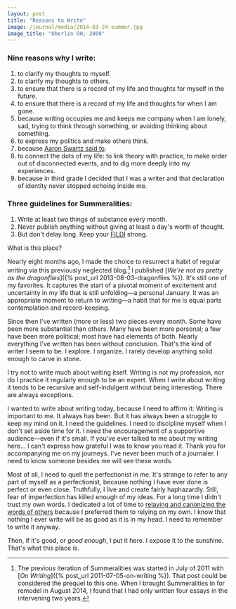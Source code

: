 ```yaml
---
layout: post
title: "Reasons to Write"
image: /journal/media/2014-03-24-summer.jpg
image_title: "Oberlin OH, 2008"
---
```


### Nine reasons why I write:

1. to clarify my thoughts to myself.
2. to clarify my thoughts to others.
3. to ensure that there is a record of my life and thoughts for myself in the future.
4. to ensure that there is a record of my life and thoughts for when I am gone.
5. because writing occupies me and keeps me company when I am lonely, sad, trying to think through something, or avoiding thinking about something.
6. to express my politics and make others think.
7. because [Aaron Swartz said to](http://www.aaronsw.com/weblog/about).
8. to connect the dots of my life: to link theory with practice, to make order out of disconnected events, and to dig more deeply into my experiences.
9. because in third grade I decided that I was a writer and that declaration of identity never stopped echoing inside me.

### Three guidelines for Summeralities:

1. Write at least two things of substance every month.
2. Never publish anything without giving at least a day's worth of thought.
3. But don't delay long. Keep your [FILDI](http://www.youtube.com/watch?v=RYlCVwxoL_g) strong.

What is this place?

Nearly eight months ago, I made the choice to resurrect a habit of regular writing via this previously neglected blog.[^summer] I published [*We're not as pretty as the dragonflies*]({% post_url 2013-08-03-dragonflies %}). It's still one of my favorites. It captures the start of a pivotal moment of excitement and uncertainty in my life that is still unfolding—a personal January. It was an appropriate moment to return to writing—a habit that for me is equal parts contemplation and record-keeping.

Since then I've written (more or less) two pieces every month. Some have been more substantial than others. Many have been more personal; a few have been more political; most have had elements of both. Nearly everything I've written has been without conclusion. That's the kind of writer I seem to be. I explore. I organize. I rarely develop anything solid enough to carve in stone.

I try not to write much about writing itself. Writing is not my profession, nor do I practice it regularly enough to be an expert. When I write about writing it tends to be recursive and self-indulgent without being interesting. There are always exceptions.

I wanted to write about writing today, because I need to affirm it: Writing is important to me. It always has been. But it has always been a struggle to keep my mind on it. I need the guidelines. I need to discipline myself when I don't set aside time for it. I need the encouragement of a supportive audience—even if it's small. If you've ever talked to me about my writing here... I can't express how grateful I was to know you read it. Thank you for accompanying me on my journeys. I've never been much of a journaler. I need to know someone besides me will see these words.

Most of all, I need to quell the perfectionist in me. It's strange to refer to any part of myself as a perfectionist, because nothing I have ever done is perfect or even close. Truthfully, I live and create fairly haphazardly. Still, fear of imperfection has killed enough of my ideas. For a long time I didn't trust my own words. I dedicated a lot of time to [relaying and canonizing the words of others](http://whimsicaliti.es/) because I preferred them to relying on my own. I know that nothing I ever write will be as good as it is in my head. I need to remember to write it anyway.

Then, if it's good, or *good enough*, I put it here. I expose it to the sunshine. That's what this place is.

[^summer]: The previous iteration of Summeralities was started in July of 2011 with [*On Writing*]({% post_url 2011-07-05-on-writing %}). That post could be considered the prequel to this one. When I brought Summeralities in for remodel in August 2014, I found that I had only written four essays in the intervening two years.